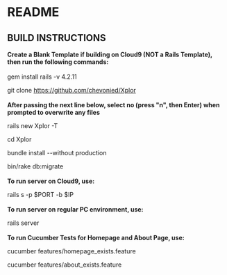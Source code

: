 # README

## BUILD INSTRUCTIONS

**Create a Blank Template if building on Cloud9 (NOT a Rails Template), then run the following commands:**
<br><br>
gem install rails -v 4.2.11

git clone https://github.com/chevonied/Xplor
<br><br>
**After passing the next line below, select no (press "n", then Enter) when prompted to overwrite any files**

rails new Xplor -T

cd Xplor

bundle install --without production

bin/rake db:migrate
<br><br>
**To run server on Cloud9, use:**

rails s -p $PORT -b $IP
<br><br>
**To run server on regular PC environment, use:**

rails server
<br><br>
**To run Cucumber Tests for Homepage and About Page, use:**

cucumber features/homepage_exists.feature

cucumber features/about_exists.feature